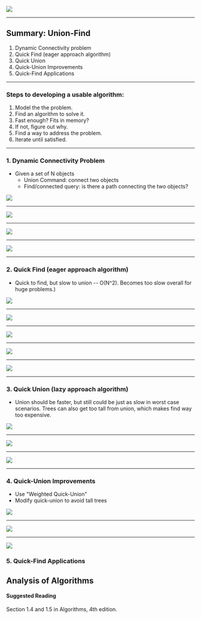 ![](2018-10-02-21-40-28.png)

-----

## Summary: Union-Find
1. Dynamic Connectivity problem
2. Quick Find (eager approach algorithm)
3. Quick Union
4. Quick-Union Improvements
5. Quick-Find Applications

-----

### Steps to developing a usable algorithm:
1. Model the the problem.
2. Find an algorithm to solve it.
3. Fast enough? Fits in memory?
4. If not, figure out why.
5. Find a way to address the problem.
6. Iterate until satisfied.

-----

### 1. Dynamic Connectivity Problem
  * Given a set of N objects
    * Union Command: connect two objects
    * Find/connected query: is there a path connecting the two objects?

  ![](slides/2018-09-30-16-47-39.png)
  
  -----
  ![](slides/2018-10-02-21-17-19.png)
  
  -----
  ![](slides/2018-10-02-20-24-00.png)
  
  -----
  ![](slides/2018-10-02-20-24-39.png)

-----

### 2. Quick Find (eager approach algorithm)
  * Quick to find, but slow to union -- O(N^2). Becomes too slow overall for huge problems.)

  ![](slides/2018-10-02-20-29-00.png)
  
  -----
  ![](slides/2018-10-02-20-30-09.png)
  
  -----
  ![](slides/2018-10-02-20-43-16.png)
  
  -----
  ![](slides/2018-10-02-21-23-01.png)
  
  -----
  ![](slides/2018-10-02-21-35-13.png)

-----

### 3. Quick Union (lazy approach algorithm)
  * Union should be faster, but still could be just as slow in worst case scenarios. Trees can also get too tall from union, which makes find way too expensive.

  ![](slides/2018-10-04-21-25-51.png)

  -----
  ![](slides/2018-10-04-21-37-07.png)

  -----
  ![](slides/2018-10-04-21-46-40.png)

-----

### 4. Quick-Union Improvements
  * Use "Weighted Quick-Union"
  * Modify quick-union to avoid tall trees

  ![](slides/2018-10-04-21-53-06.png)

  -----
  ![](slides/2018-10-04-21-55-50.png)

  -----
  ![](slides/2018-10-04-21-57-55.png)


### 5. Quick-Find Applications

## Analysis of Algorithms

#### Suggested Reading
Section 1.4 and 1.5 in Algorithms, 4th edition.